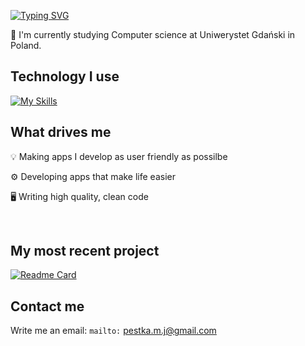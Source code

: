 [![Typing SVG](https://readme-typing-svg.demolab.com?font=roboto+monopaspace&pause=1000&color=0066CC&width=435&lines=Hi%2C+I'm+Marcin)](https://git.io/typing-svg)

:open_book: I'm currently studying Computer science at Uniwerystet Gdański in Poland. 

## Technology I use
[![My Skills](https://skillicons.dev/icons?i=dotnet,cs,react,ts,js,html,css,git,visualstudio,vscode)](https://skillicons.dev)

## What drives me
:bulb: Making apps I develop as user friendly as possilbe

:gear: Developing apps that make life easier

:desktop_computer: Writing high quality, clean code


<br>

## My most recent project
[![Readme Card](https://github-readme-stats.vercel.app/api/pin/?username=marcinpestka&repo=portfolioapp)](https://github.com/anuraghazra/github-readme-stats)


## Contact me 
Write me an email: ``mailto:`` pestka.m.j@gmail.com
